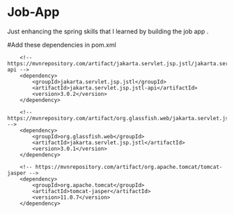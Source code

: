 # Job-App
Just enhancing the spring skills that I learned by building the job app .

#Add these dependencies in pom.xml

		<!-- https://mvnrepository.com/artifact/jakarta.servlet.jsp.jstl/jakarta.servlet.jsp.jstl-api -->
		<dependency>
			<groupId>jakarta.servlet.jsp.jstl</groupId>
			<artifactId>jakarta.servlet.jsp.jstl-api</artifactId>
			<version>3.0.2</version>
		</dependency>

		<!-- https://mvnrepository.com/artifact/org.glassfish.web/jakarta.servlet.jsp.jstl -->
		<dependency>
			<groupId>org.glassfish.web</groupId>
			<artifactId>jakarta.servlet.jsp.jstl</artifactId>
			<version>3.0.1</version>
		</dependency>

		<!-- https://mvnrepository.com/artifact/org.apache.tomcat/tomcat-jasper -->
		<dependency>
			<groupId>org.apache.tomcat</groupId>
			<artifactId>tomcat-jasper</artifactId>
			<version>11.0.7</version>
		</dependency>
